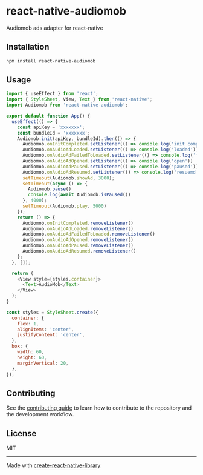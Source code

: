 # react-native-audiomob

Audiomob ads adapter for react-native

## Installation

```sh
npm install react-native-audiomob
```

## Usage


```js
import { useEffect } from 'react';
import { StyleSheet, View, Text } from 'react-native';
import Audiomob from 'react-native-audiomob';

export default function App() {
  useEffect(() => {
    const apiKey = 'xxxxxxx';
    const bundleId = 'xxxxxxx';
    Audiomob.init(apiKey, bundleId).then(() => {
      Audiomob.onInitCompleted.setListener(() => console.log('init completed'))
      Audiomob.onAudioAdLoaded.setListener(() => console.log('loaded'))
      Audiomob.onAudioAdFailedToLoaded.setListener(() => console.log('failed to load'))
      Audiomob.onAudioAdOpened.setListener(() => console.log('open'))
      Audiomob.onAudioAdPaused.setListener(() => console.log('paused'))
      Audiomob.onAudioAdResumed.setListener(() => console.log('resuemd'))
      setTimeout(Audiomob.showAd, 3000);
      setTimeout(async () => {
        Audiomob.pause()
        console.log(await Audiomob.isPaused())
      }, 4000);
      setTimeout(Audiomob.play, 5000)
    });
    return () => {
      Audiomob.onInitCompleted.removeListener()
      Audiomob.onAudioAdLoaded.removeListener()
      Audiomob.onAudioAdFailedToLoaded.removeListener()
      Audiomob.onAudioAdOpened.removeListener()
      Audiomob.onAudioAdPaused.removeListener()
      Audiomob.onAudioAdResumed.removeListener()
    };
  }, []);

  return (
    <View style={styles.container}>
      <Text>AudioMob</Text>
    </View>
  );
}

const styles = StyleSheet.create({
  container: {
    flex: 1,
    alignItems: 'center',
    justifyContent: 'center',
  },
  box: {
    width: 60,
    height: 60,
    marginVertical: 20,
  },
});
```


## Contributing

See the [contributing guide](CONTRIBUTING.md) to learn how to contribute to the repository and the development workflow.

## License

MIT

---

Made with [create-react-native-library](https://github.com/callstack/react-native-builder-bob)
